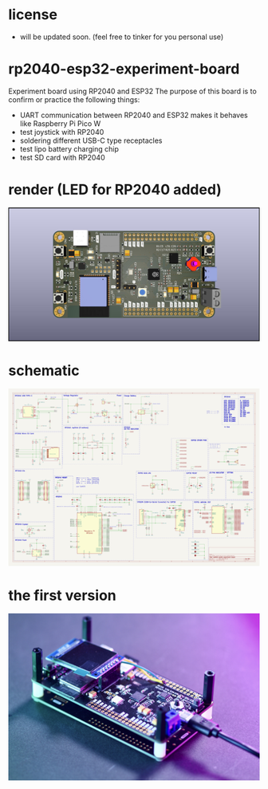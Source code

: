 # license

* will be updated soon. (feel free to tinker for you personal use)

# rp2040-esp32-experiment-board

Experiment board using RP2040 and ESP32
The purpose of this board is to confirm or practice the following things:

* UART communication between RP2040 and ESP32 makes it behaves like Raspberry Pi Pico W
* test joystick with RP2040
* soldering different USB-C type receptacles
* test lipo battery charging chip
* test SD card with RP2040

# render (LED for RP2040 added)

![photo](./pics/rp2040_esp32_render.jpg)

# schematic

![rp2040-esp32-experiment-board schematic](./hardware/schematic.svg)

# the first version


![photo](./pics/rp2040_esp32.jpeg)
